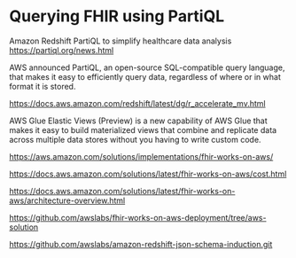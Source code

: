 # Querying FHIR using PartiQL

Amazon Redshift PartiQL to simplify healthcare data analysis https://partiql.org/news.html

AWS announced PartiQL, an open-source SQL-compatible query language, that makes it easy to efficiently query data, regardless of where or in what format it is stored.

https://docs.aws.amazon.com/redshift/latest/dg/r_accelerate_mv.html

AWS Glue Elastic Views (Preview) is a new capability of AWS Glue that makes it easy to build materialized views that combine and replicate data across multiple data stores without you having to write custom code.

https://aws.amazon.com/solutions/implementations/fhir-works-on-aws/

https://docs.aws.amazon.com/solutions/latest/fhir-works-on-aws/cost.html

https://docs.aws.amazon.com/solutions/latest/fhir-works-on-aws/architecture-overview.html

https://github.com/awslabs/fhir-works-on-aws-deployment/tree/aws-solution

https://github.com/awslabs/amazon-redshift-json-schema-induction.git

